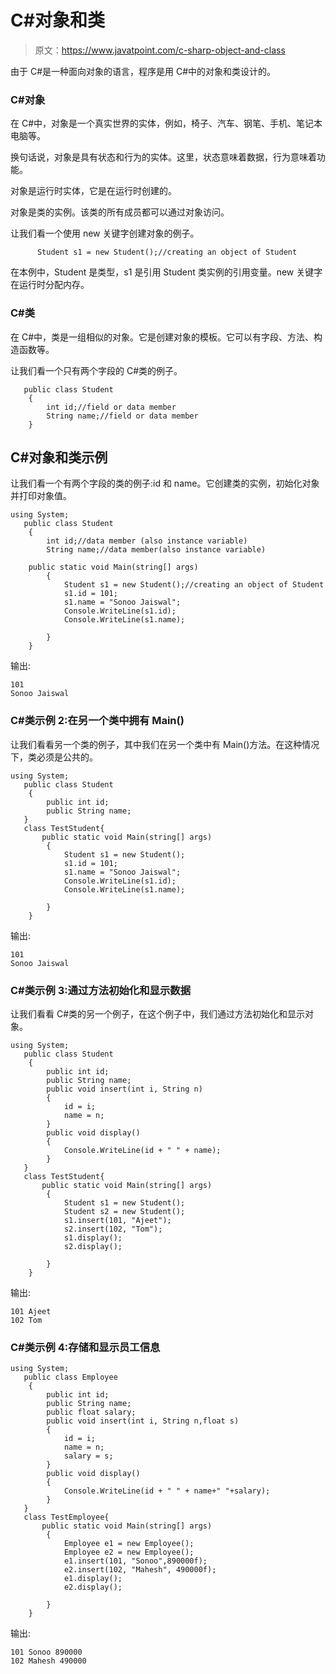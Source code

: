 # C#对象和类

> 原文：<https://www.javatpoint.com/c-sharp-object-and-class>

由于 C#是一种面向对象的语言，程序是用 C#中的对象和类设计的。

### C#对象

在 C#中，对象是一个真实世界的实体，例如，椅子、汽车、钢笔、手机、笔记本电脑等。

换句话说，对象是具有状态和行为的实体。这里，状态意味着数据，行为意味着功能。

对象是运行时实体，它是在运行时创建的。

对象是类的实例。该类的所有成员都可以通过对象访问。

让我们看一个使用 new 关键字创建对象的例子。

```
      Student s1 = new Student();//creating an object of Student  

```

在本例中，Student 是类型，s1 是引用 Student 类实例的引用变量。new 关键字在运行时分配内存。

### C#类

在 C#中，类是一组相似的对象。它是创建对象的模板。它可以有字段、方法、构造函数等。

让我们看一个只有两个字段的 C#类的例子。

```
   public class Student
    {
        int id;//field or data member 
        String name;//field or data member
    }

```

## C#对象和类示例

让我们看一个有两个字段的类的例子:id 和 name。它创建类的实例，初始化对象并打印对象值。

```
using System;
   public class Student
    {
        int id;//data member (also instance variable)  
        String name;//data member(also instance variable)  

	public static void Main(string[] args)
        {
            Student s1 = new Student();//creating an object of Student  
            s1.id = 101;
            s1.name = "Sonoo Jaiswal";
            Console.WriteLine(s1.id);
            Console.WriteLine(s1.name);

        }
    }

```

输出:

```
101
Sonoo Jaiswal

```

### C#类示例 2:在另一个类中拥有 Main()

让我们看看另一个类的例子，其中我们在另一个类中有 Main()方法。在这种情况下，类必须是公共的。

```
using System;
   public class Student
    {
        public int id; 
        public String name;
   }
   class TestStudent{
       public static void Main(string[] args)
        {
            Student s1 = new Student();  
            s1.id = 101;
            s1.name = "Sonoo Jaiswal";
            Console.WriteLine(s1.id);
            Console.WriteLine(s1.name);

        }
    }

```

输出:

```
101
Sonoo Jaiswal

```

### C#类示例 3:通过方法初始化和显示数据

让我们看看 C#类的另一个例子，在这个例子中，我们通过方法初始化和显示对象。

```
using System;
   public class Student
    {
        public int id; 
        public String name;
        public void insert(int i, String n)
        {
            id = i;
            name = n;
        }
        public void display()
        {
            Console.WriteLine(id + " " + name);
        }
   }
   class TestStudent{
       public static void Main(string[] args)
        {
            Student s1 = new Student();
            Student s2 = new Student();
            s1.insert(101, "Ajeet");
            s2.insert(102, "Tom");
            s1.display();
            s2.display();

        }
    }

```

输出:

```
101 Ajeet
102 Tom

```

### C#类示例 4:存储和显示员工信息

```
using System;
   public class Employee
    {
        public int id; 
        public String name;
        public float salary;
        public void insert(int i, String n,float s)
        {
            id = i;
            name = n;
            salary = s;
        }
        public void display()
        {
            Console.WriteLine(id + " " + name+" "+salary);
        }
   }
   class TestEmployee{
       public static void Main(string[] args)
        {
            Employee e1 = new Employee();
            Employee e2 = new Employee();
            e1.insert(101, "Sonoo",890000f);
            e2.insert(102, "Mahesh", 490000f);
            e1.display();
            e2.display();

        }
    }

```

输出:

```
101 Sonoo 890000
102 Mahesh 490000

```